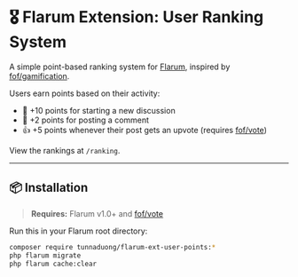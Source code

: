 # 🎖️ Flarum Extension: User Ranking System

A simple point-based ranking system for [Flarum](https://flarum.org), inspired by [fof/gamification](https://github.com/FriendsOfFlarum/gamification).

Users earn points based on their activity:

- 📝 +10 points for starting a new discussion
- 💬 +2 points for posting a comment
- 👍 +5 points whenever their post gets an upvote (requires [fof/vote](https://github.com/FriendsOfFlarum/vote))

View the rankings at `/ranking`.

---

## 📦 Installation

> **Requires:** Flarum v1.0+ and [fof/vote](https://github.com/FriendsOfFlarum/vote)

Run this in your Flarum root directory:

```bash
composer require tunnaduong/flarum-ext-user-points:*
php flarum migrate
php flarum cache:clear
```
